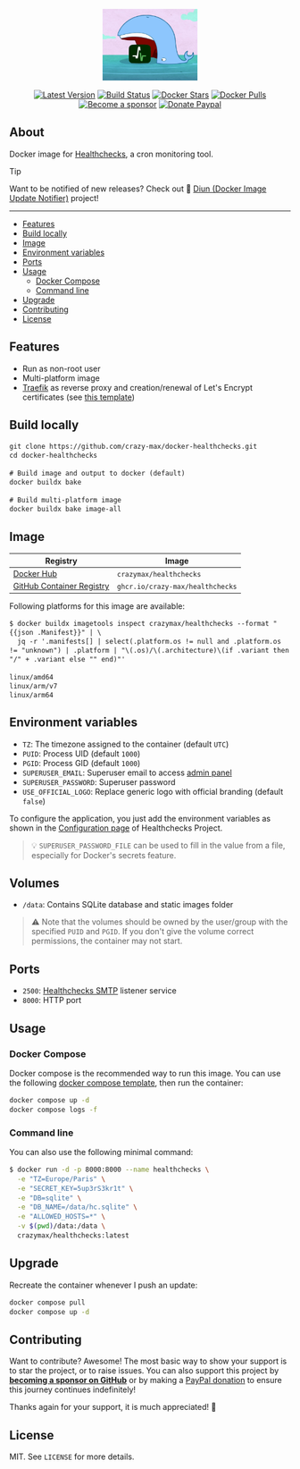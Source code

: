 <p align="center"><a href="https://github.com/crazy-max/docker-healthchecks" target="_blank"><img height="128" src="https://raw.githubusercontent.com/crazy-max/docker-healthchecks/master/.github/docker-healthchecks.jpg"></a></p>

<p align="center">
  <a href="https://hub.docker.com/r/crazymax/healthchecks/tags?page=1&ordering=last_updated"><img src="https://img.shields.io/github/v/tag/crazy-max/docker-healthchecks?label=version&style=flat-square" alt="Latest Version"></a>
  <a href="https://github.com/crazy-max/docker-healthchecks/actions?workflow=build"><img src="https://img.shields.io/github/actions/workflow/status/crazy-max/docker-healthchecks/build.yml?branch=master&?label=build&logo=github&style=flat-square" alt="Build Status"></a>
  <a href="https://hub.docker.com/r/crazymax/healthchecks/"><img src="https://img.shields.io/docker/stars/crazymax/healthchecks.svg?style=flat-square&logo=docker" alt="Docker Stars"></a>
  <a href="https://hub.docker.com/r/crazymax/healthchecks/"><img src="https://img.shields.io/docker/pulls/crazymax/healthchecks.svg?style=flat-square&logo=docker" alt="Docker Pulls"></a>
  <br /><a href="https://github.com/sponsors/crazy-max"><img src="https://img.shields.io/badge/sponsor-crazy--max-181717.svg?logo=github&style=flat-square" alt="Become a sponsor"></a>
  <a href="https://www.paypal.me/crazyws"><img src="https://img.shields.io/badge/donate-paypal-00457c.svg?logo=paypal&style=flat-square" alt="Donate Paypal"></a>
</p>

## About

Docker image for [Healthchecks](https://github.com/healthchecks/healthchecks),
a cron monitoring tool.

> [!TIP] 
> Want to be notified of new releases? Check out 🔔 [Diun (Docker Image Update Notifier)](https://github.com/crazy-max/diun)
> project!

___

* [Features](#features)
* [Build locally](#build-locally)
* [Image](#image)
* [Environment variables](#environment-variables)
* [Ports](#ports)
* [Usage](#usage)
  * [Docker Compose](#docker-compose)
  * [Command line](#command-line)
* [Upgrade](#upgrade)
* [Contributing](#contributing)
* [License](#license)

## Features

* Run as non-root user
* Multi-platform image
* [Traefik](https://github.com/containous/traefik-library-image) as reverse proxy and creation/renewal of Let's Encrypt certificates (see [this template](examples/traefik))

## Build locally

```shell
git clone https://github.com/crazy-max/docker-healthchecks.git
cd docker-healthchecks

# Build image and output to docker (default)
docker buildx bake

# Build multi-platform image
docker buildx bake image-all
```

## Image

| Registry                                                                                         | Image                           |
|--------------------------------------------------------------------------------------------------|---------------------------------|
| [Docker Hub](https://hub.docker.com/r/crazymax/healthchecks/)                                            | `crazymax/healthchecks`                 |
| [GitHub Container Registry](https://github.com/users/crazy-max/packages/container/package/healthchecks)  | `ghcr.io/crazy-max/healthchecks`        |

Following platforms for this image are available:

```
$ docker buildx imagetools inspect crazymax/healthchecks --format "{{json .Manifest}}" | \
  jq -r '.manifests[] | select(.platform.os != null and .platform.os != "unknown") | .platform | "\(.os)/\(.architecture)\(if .variant then "/" + .variant else "" end)"'

linux/amd64
linux/arm/v7
linux/arm64
```

## Environment variables

* `TZ`: The timezone assigned to the container (default `UTC`)
* `PUID`: Process UID (default `1000`)
* `PGID`: Process GID (default `1000`)
* `SUPERUSER_EMAIL`: Superuser email to access [admin panel](https://github.com/healthchecks/healthchecks#accessing-administration-panel)
* `SUPERUSER_PASSWORD`: Superuser password
* `USE_OFFICIAL_LOGO`: Replace generic logo with official branding (default `false`)

To configure the application, you just add the environment variables as shown in the
[Configuration page](https://github.com/healthchecks/healthchecks#configuration) of Healthchecks Project.

> 💡 `SUPERUSER_PASSWORD_FILE` can be used to fill in the value from a file, especially for Docker's secrets feature.

## Volumes

* `/data`: Contains SQLite database and static images folder

> :warning: Note that the volumes should be owned by the user/group with the specified `PUID` and `PGID`. If you don't
> give the volume correct permissions, the container may not start.

## Ports

* `2500`: [Healthchecks SMTP](https://github.com/healthchecks/healthchecks#receiving-emails) listener service
* `8000`: HTTP port

## Usage

### Docker Compose

Docker compose is the recommended way to run this image. You can use the following
[docker compose template](examples/compose/compose.yml), then run the container:

```bash
docker compose up -d
docker compose logs -f
```

### Command line

You can also use the following minimal command:

```bash
$ docker run -d -p 8000:8000 --name healthchecks \
  -e "TZ=Europe/Paris" \
  -e "SECRET_KEY=5up3rS3kr1t" \
  -e "DB=sqlite" \
  -e "DB_NAME=/data/hc.sqlite" \
  -e "ALLOWED_HOSTS=*" \
  -v $(pwd)/data:/data \
  crazymax/healthchecks:latest
```

## Upgrade

Recreate the container whenever I push an update:

```bash
docker compose pull
docker compose up -d
```

## Contributing

Want to contribute? Awesome! The most basic way to show your support is to star
the project, or to raise issues. You can also support this project by [**becoming a sponsor on GitHub**](https://github.com/sponsors/crazy-max)
or by making a [PayPal donation](https://www.paypal.me/crazyws) to ensure this
journey continues indefinitely!

Thanks again for your support, it is much appreciated! :pray:

## License

MIT. See `LICENSE` for more details.
